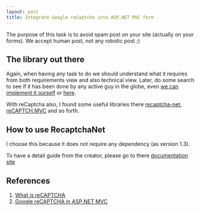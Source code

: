 ```yaml
---
layout: post
title: Integrate Google reCaptcha into ASP.NET MVC form
---
```



The purpose of this task is to avoid spam post on your site (actually on your forms).
We accept human post, not any robotic post ;)


## The library out there

Again, when having any task to do we should understand what it requires from both requirements view
and also technical view. Later, do some search to see if it has been done by any active guy in the globe,
even [we can implement it ourself][5] or [here][8].

With reCaptcha also, I found some useful libraries there [recaptcha-net][3], [reCAPTCH.MVC][4] and so forth.

## How to use RecaptchaNet

I choose this because it does not require any dependency (as version 1.3).

To have a detail guide from the creator, please go to there [documentation site][7]




## References
1. [What is reCAPTCHA][1]
2. [Google reCAPTCHA in ASP.NET MVC][2]

[1]: https://developers.google.com/recaptcha/
[2]: http://venkatbaggu.com/google-recaptcha-asp-net-mvc/
[3]: https://github.com/tanveery/recaptcha-net
[4]: https://www.nuget.org/packages/reCAPTCH.MVC/
[5]: http://stackoverflow.com/questions/4611122/how-to-implement-recaptcha-for-asp-net-mvc
[6]: http://recaptcha-net.mtd226.com/
[7]: http://recaptchamvc.apphb.com/
[8]: http://www.codeproject.com/Articles/874150/Google-reCAPTCHA-in-ASP-NET-MVC